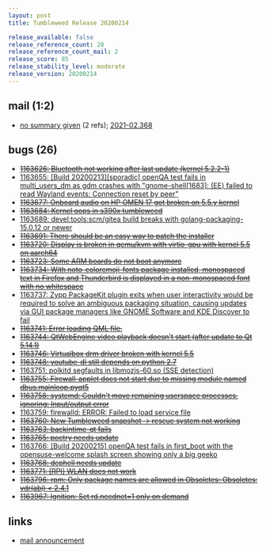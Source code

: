 ```yaml
---
layout: post
title: Tumbleweed Release 20200214

release_available: false
release_reference_count: 28
release_reference_count_mail: 2
release_score: 85
release_stability_level: moderate
release_version: 20200214
---
```


## mail (1:2)

- [no summary given](https://github.com/boombatower/tumbleweed-review/issues/10) (2 refs); [2021-02.368](https://github.com/boombatower/tumbleweed-review/issues/10)

## bugs (26)

<!--more-->

- ~~[1163626: Bluetooth not working after last update (kernel 5.2.2-1)](https://bugzilla.opensuse.org/show_bug.cgi?id=1163626)~~
- [1163655: \[Build 20200213\]\[sporadic\] openQA test fails in multi_users_dm as gdm crashes with "gnome-shell\[1683\]: (EE) failed to read Wayland events: Connection reset by peer"](https://bugzilla.opensuse.org/show_bug.cgi?id=1163655)
- ~~[1163677: Onboard audio on HP OMEN 17 got broken on 5.5.y kernel](https://bugzilla.opensuse.org/show_bug.cgi?id=1163677)~~
- ~~[1163684: Kernel oops in s390x tumbleweed](https://bugzilla.opensuse.org/show_bug.cgi?id=1163684)~~
- [1163689: devel:tools:scm/gitea build breaks with golang-packaging-15.0.12 or newer](https://bugzilla.opensuse.org/show_bug.cgi?id=1163689)
- ~~[1163691: There should be an easy way to patch the installer](https://bugzilla.opensuse.org/show_bug.cgi?id=1163691)~~
- ~~[1163720: Display is broken in qemu/kvm with virtio-gpu with kernel 5.5 on aarch64](https://bugzilla.opensuse.org/show_bug.cgi?id=1163720)~~
- ~~[1163723: Some ARM boards do not boot anymore](https://bugzilla.opensuse.org/show_bug.cgi?id=1163723)~~
- ~~[1163734: With noto-coloremoji-fonts package installed, monospaced text in Firefox and Thunderbird is displayed in a non-monospaced font with no whitespace](https://bugzilla.opensuse.org/show_bug.cgi?id=1163734)~~
- [1163737: Zypp PackageKit plugin exits when user interactivity would be required to solve an ambiguous packaging situation, causing updates via GUI package managers like GNOME Software and KDE Discover to fail](https://bugzilla.opensuse.org/show_bug.cgi?id=1163737)
- ~~[1163741: Error loading QML file.](https://bugzilla.opensuse.org/show_bug.cgi?id=1163741)~~
- ~~[1163744: QtWebEngine video playback doesn't start (after update to Qt 5.14.1)](https://bugzilla.opensuse.org/show_bug.cgi?id=1163744)~~
- ~~[1163746: Virtualbox drm driver broken with kernel 5.5](https://bugzilla.opensuse.org/show_bug.cgi?id=1163746)~~
- ~~[1163748: youtube-dl still depends on python 2.7](https://bugzilla.opensuse.org/show_bug.cgi?id=1163748)~~
- [1163751: polkitd segfaults in libmozjs-60.so (SSE detection)](https://bugzilla.opensuse.org/show_bug.cgi?id=1163751)
- ~~[1163755: Firewall-applet does not start due to missing module named dbus.mainloop.pyqt5](https://bugzilla.opensuse.org/show_bug.cgi?id=1163755)~~
- ~~[1163758: systemd: Couldn't move remaining userspace processes, ignoring: Input/output error](https://bugzilla.opensuse.org/show_bug.cgi?id=1163758)~~
- [1163759: firewalld: ERROR: Failed to load service file](https://bugzilla.opensuse.org/show_bug.cgi?id=1163759)
- ~~[1163760: New Tumbleweed snapshot -> rescue system not working](https://bugzilla.opensuse.org/show_bug.cgi?id=1163760)~~
- ~~[1163763: backintime-qt fails](https://bugzilla.opensuse.org/show_bug.cgi?id=1163763)~~
- ~~[1163765: poetry needs update](https://bugzilla.opensuse.org/show_bug.cgi?id=1163765)~~
- [1163766: \[Build 20200215\] openQA test fails in first_boot with the opensuse-welcome splash screen showing only a big geeko](https://bugzilla.opensuse.org/show_bug.cgi?id=1163766)
- ~~[1163768: dephell needs update](https://bugzilla.opensuse.org/show_bug.cgi?id=1163768)~~
- ~~[1163771: \[RPI\] WLAN does not work](https://bugzilla.opensuse.org/show_bug.cgi?id=1163771)~~
- ~~[1163796: rpm: Only package names are allowed in Obsoletes: Obsoletes:      vdr(abi) < 2.4.1](https://bugzilla.opensuse.org/show_bug.cgi?id=1163796)~~
- ~~[1163967: Ignition: Set rd.neednet=1 only on demand](https://bugzilla.opensuse.org/show_bug.cgi?id=1163967)~~



## links

- [mail announcement](https://github.com/boombatower/tumbleweed-review/issues/10)

